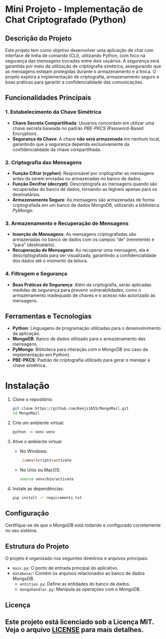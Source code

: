 # Mini Projeto - Implementação de Chat Criptografado (Python)

## Descrição do Projeto

Este projeto tem como objetivo desenvolver uma aplicação de chat com interface de linha de comando (CLI), utilizando Python, com foco na segurança das mensagens trocadas entre dois usuários. A segurança será garantida por meio da utilização de criptografia simétrica, assegurando que as mensagens estejam protegidas durante o armazenamento e a troca. O projeto explora a implementação de criptografia, armazenamento seguro e boas práticas para garantir a confidencialidade das comunicações.

## Funcionalidades Principais

### 1. Estabelecimento da Chave Simétrica
- **Chave Secreta Compartilhada**: Usuarios concordam em utilizar uma chave secreta baseada no padrão *PBE-PKCS* (Password-Based Encryption).
- **Segurança da Chave**: A chave **não será armazenada** em nenhum local, garantindo que a segurança dependa exclusivamente da confidencialidade da chave compartilhada.

### 2. Criptografia das Mensagens
- **Função Cifrar (cypher)**: Responsável por criptografar as mensagens antes de serem enviadas ou armazenadas no banco de dados.
- **Função Decifrar (decrypt)**: Descriptografa as mensagens quando são recuperadas do banco de dados, tornando-as legíveis apenas para os destinatários.
- **Armazenamento Seguro**: As mensagens são armazenadas de forma criptografada em um banco de dados MongoDB, utilizando a biblioteca *PyMongo*.

### 3. Armazenamento e Recuperação de Mensagens
- **Inserção de Mensagens**: As mensagens criptografadas são armazenadas no banco de dados com os campos “de” (remetente) e “para” (destinatário).
- **Recuperação de Mensagens**: Ao recuperar uma mensagem, ela é descriptografada para ser visualizada, garantindo a confidencialidade dos dados até o momento da leitura.

### 4. Filtragem e Segurança
- **Boas Práticas de Segurança**: Além da criptografia, serão aplicadas medidas de segurança para prevenir vulnerabilidades, como o armazenamento inadequado de chaves e o acesso não autorizado às mensagens.

## Ferramentas e Tecnologias
- **Python**: Linguagens de programação utilizadas para o desenvolvimento da aplicação.
- **MongoDB**: Banco de dados utilizado para o armazenamento das mensagens.
- **PyMongo**: Biblioteca para interação com o MongoDB (no caso da implementação em Python).
- **PBE-PKCS**: Padrão de criptografia utilizado para gerar e manejar a chave simétrica.

# Instalação

1. Clone o repositório:

    ```bash
    git clone https://github.com/Kenji1655/MongoMail.git
    cd MongoMail
    ```

2. Crie um ambiente virtual:

    ```bash
    python -m venv venv
    ```

3. Ative o ambiente virtual:

    - No Windows:
    
        ```bash
        .\venv\Scripts\activate
        ```

    - No Unix ou MacOS:
    
        ```bash
        source venv/bin/activate
        ```

4. Instale as dependências:

    ```bash
    pip install -r requirements.txt
    ```

## Configuração

Certifique-se de que o MongoDB está rodando e configurado corretamente no seu sistema.

## Estrutura do Projeto

O projeto é organizado nos seguintes diretórios e arquivos principais:

- `main.py`: O ponto de entrada principal do aplicativo.
- `database/`: Contém os arquivos relacionados ao banco de dados MongoDB.
    - `entities.py`: Define as entidades do banco de dados.
    - `mongohandler.py`: Manipula as operações com o MongoDB.

## Licença

Este projeto está licenciado sob a Licença MIT. Veja o arquivo [LICENSE](LICENSE) para mais detalhes.
---

